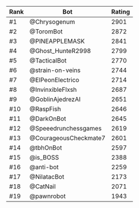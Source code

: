 Rank|Bot|Rating
---|---|---
#1|@Chrysogenum|2901
#2|@ToromBot|2872
#3|@PINEAPPLEMASK|2841
#4|@Ghost_HunteR2998|2799
#5|@TacticalBot|2770
#6|@strain-on-veins|2744
#7|@ElPeonElectrico|2714
#8|@InvinxibleFlxsh|2687
#9|@GoblinAjedrezAI|2651
#10|@RaspFish|2646
#11|@DarkOnBot|2645
#12|@Speeedrunchessgames|2619
#13|@CourageousCheckmate7|2601
#14|@tbhOnBot|2597
#15|@is_BOSS|2388
#16|@anti-bot|2259
#17|@NilatacBot|2173
#18|@CatNail|2071
#19|@pawnrobot|1943
